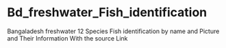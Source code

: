 # Bd_freshwater_Fish_identification
Bangaladesh freshwater  12 Species Fish identification by name and Picture and Their Information With the source Link
